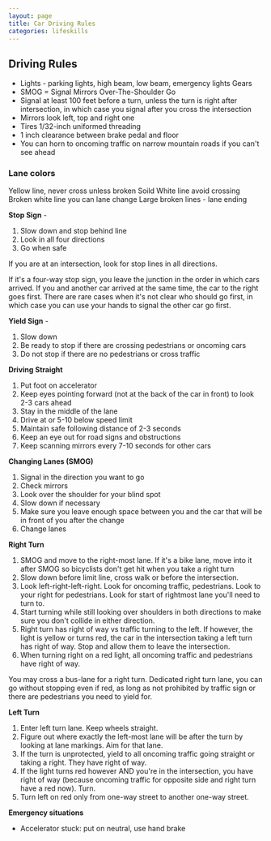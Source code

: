 ```yaml
---
layout: page
title: Car Driving Rules
categories: lifeskills
---
```


## Driving Rules  
  
 * Lights - parking lights, high beam, low beam, emergency lights
Gears
 * SMOG = Signal Mirrors Over-The-Shoulder Go
 * Signal at least 100 feet before a turn, unless the turn is right after intersection, in which case you signal after you cross the intersection
 * Mirrors look left, top and right one
 * Tires 1/32-inch uniformed threading 
 * 1 inch clearance between brake pedal and floor
 * You can horn to oncoming traffic on narrow mountain roads if you can't see ahead 

### Lane colors
Yellow line, never cross unless broken
Soild White line avoid crossing
Broken white line you can lane change 
Large broken lines - lane ending 


**Stop Sign** -
1. Slow down and stop behind line
2. Look in all four directions
3. Go when safe

If you are at an intersection, look for stop lines in all directions. 

If it's a four-way stop sign, you leave the junction in the order in which cars arrived. If you and another car arrived at the same time, the car to the right goes first. There are rare cases when it's not clear who should go first, in which case you can use your hands to signal the other car go first.

**Yield Sign** - 
1. Slow down
2. Be ready to stop if there are crossing pedestrians or oncoming cars
3. Do not stop if there are no pedestrians or cross traffic

**Driving Straight**  
1. Put foot on accelerator  
2. Keep eyes pointing forward (not at the back of the car in front) to look 2-3 cars ahead  
3. Stay in the middle of the lane  
4. Drive at or 5-10 below speed limit  
5. Maintain safe following distance of 2-3 seconds  
6. Keep an eye out for road signs and obstructions  
7. Keep scanning mirrors every 7-10 seconds for other cars  
  
**Changing Lanes (SMOG)**
1. Signal in the direction you want to go
2. Check mirrors
3. Look over the shoulder for your blind spot
4. Slow down if necessary
5. Make sure you leave enough space between you and the car that will be in front of you after the change
6. Change lanes

**Right Turn**
1. SMOG and move to the right-most lane. If it's a bike lane, move into it after SMOG so bicyclists don't get hit when you take a right turn
2. Slow down before limit line, cross walk or before the intersection.
3. Look left-right-left-right. Look for oncoming traffic, pedestrians. Look to your right for pedestrians. Look for start of rightmost lane you'll need to turn to.
4. Start turning while still looking over shoulders in both directions to make sure you don't collide in either direction.
5. Right turn has right of way vs traffic turning to the left. If however, the light is yellow or turns red, the car in the intersection taking a left turn has right of way. Stop and allow them to leave the intersection.
6. When turning right on a red light, all oncoming traffic and pedestrians have right of way.

You may cross a bus-lane for a right turn.
Dedicated right turn lane, you can go without stopping even if red, as long as not prohibited by traffic sign or there are pedestrians you need to yield for.


**Left Turn**
1. Enter left turn lane. Keep wheels straight.
2. Figure out where exactly the left-most lane will be after the turn by looking at lane markings. Aim for that lane.
3. If the turn is unprotected, yield to all oncoming traffic going straight or taking a right. They have right of way.
4. If the light turns red however AND you're in the intersection, you have right of way (because oncoming traffic for opposite side and right turn have a red now). Turn.
5. Turn left on red only from one-way street to another one-way street.


**Emergency situations**  
 * Accelerator stuck: put on neutral, use hand brake
